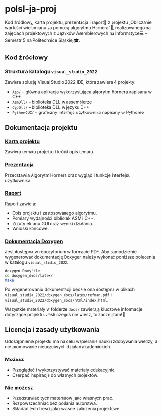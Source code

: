 # polsl-ja-proj

Kod źródłowy, karta projektu, prezentacja i raport📝 z projektu „Obliczanie wartości wielomianu za pomocą algorytmu Hornera”🔢, realizowanego na zajęciach projektowych z Języków Asemblerowych na Informatyce💻 – Semestr 5 na Politechnice Śląskiej🎓.

## Kod źródłowy

### Struktura katalogu `visual_studio_2022`

Zawiera solucję Visual Studio 2022 IDE, która zawiera 4 projekty:

- `App/` – główna aplikacja wykorzystująca algorytm Hornera napisana w C++
- `AsmDll/` – biblioteka DLL w assemblerze
- `CppDll/` – biblioteka DLL w języku C++
- `PythonGUI/` – graficzny interfejs użytkownika napisany w Pythonie

## Dokumentacja projektu

### [Karta projektu](./docs/karta_projektu.pdf)

Zawiera tematu projektu i krótki opis tematu.

### [Prezentacja](./docs/prezentacja.pdf)

Przedstawia Algorytm Hornera oraz wygląd i funkcje interfejsu użytkownika.

### [Raport](./docs/raport.pdf)

Raport zawiera:

- Opis projektu i zastosowanego algorytmu.
- Pomiary wydajności bibliotek ASM i C++.
- Zrzuty ekranu GUI oraz wyniki działania.
- Wnioski końcowe.

### [Dokumentacja Doxygen](./docs/doxygen_refman.pdf)  

Jest dostępna w repozytorium w formacie PDF. Aby samodzielnie wygenerować dokumentację Doxygen należy wykonać poniższe polecenia w katalogu `visual_studio_2022`.

```bash
doxygen Doxyfile
cd doxygen_docs/latex/
make
```

Po wygenerowaniu dokumentacji będzie ona dostępna w plikach `visual_studio_2022/doxygen_docs/latex/refman.pdf` i `visual_studio_2022/doxygen_docs/html/index.html`.

Wszystkie materiały w folderze `docs/` zawierają kluczowe informacje dotyczące projektu. Jeśli czegoś nie wiesz, to zacznij tam!📂

## Licencja i zasady użytkowania

Udostępnienie projektu ma na celu wspieranie nauki i zdobywania wiedzy, a nie promowanie nieuczciwych działań akademickich.

### Możesz

- Przeglądać i wykorzystywać materiały edukacyjnie.
- Czerpać inspirację do własnych projektów.

### Nie możesz

- Przedstawiać tych materiałów jako własnych prac.
- Rozpowszechniać bez podania autorstwa.
- Składać tych treści jako własne zaliczenia projektowe.
